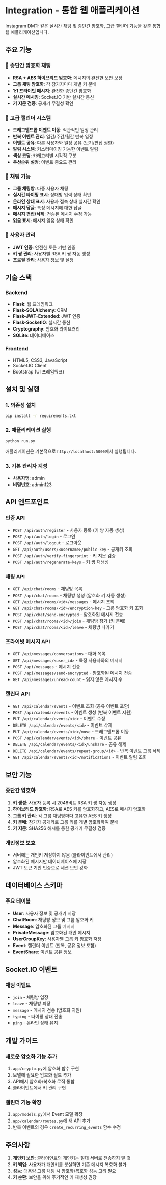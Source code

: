# Integration - 통합 웹 애플리케이션

Instagram DM과 같은 실시간 채팅 및 종단간 암호화, 고급 캘린더 기능을 갖춘 통합 웹 애플리케이션입니다.

## 주요 기능

### 🔐 종단간 암호화 채팅
- **RSA + AES 하이브리드 암호화**: 메시지의 완전한 보안 보장
- **그룹 채팅 암호화**: 각 참가자마다 개별 키 분배
- **1:1 프라이빗 메시지**: 완전한 종단간 암호화
- **실시간 메시징**: Socket.IO 기반 실시간 통신
- **키 지문 검증**: 공개키 무결성 확인

### 📅 고급 캘린더 시스템
- **드래그앤드롭 이벤트 이동**: 직관적인 일정 관리
- **반복 이벤트 관리**: 일간/주간/월간 반복 일정
- **이벤트 공유**: 다른 사용자와 일정 공유 (보기/편집 권한)
- **알림 시스템**: 커스터마이징 가능한 이벤트 알림
- **색상 코딩**: 카테고리별 시각적 구분
- **우선순위 설정**: 이벤트 중요도 관리

### 💬 채팅 기능
- **그룹 채팅방**: 다중 사용자 채팅
- **실시간 타이핑 표시**: 상대방 입력 상태 확인
- **온라인 상태 표시**: 사용자 접속 상태 실시간 확인
- **메시지 답글**: 특정 메시지에 대한 답글
- **메시지 편집/삭제**: 전송된 메시지 수정 가능
- **읽음 표시**: 메시지 읽음 상태 확인

### 👥 사용자 관리
- **JWT 인증**: 안전한 토큰 기반 인증
- **키 쌍 관리**: 사용자별 RSA 키 쌍 자동 생성
- **프로필 관리**: 사용자 정보 및 설정

## 기술 스택

### Backend
- **Flask**: 웹 프레임워크
- **Flask-SQLAlchemy**: ORM
- **Flask-JWT-Extended**: JWT 인증
- **Flask-SocketIO**: 실시간 통신
- **Cryptography**: 암호화 라이브러리
- **SQLite**: 데이터베이스

### Frontend
- HTML5, CSS3, JavaScript
- Socket.IO Client
- Bootstrap (UI 프레임워크)

## 설치 및 실행

### 1. 의존성 설치
```bash
pip install -r requirements.txt
```

### 2. 애플리케이션 실행
```bash
python run.py
```

애플리케이션은 기본적으로 `http://localhost:5000`에서 실행됩니다.

### 3. 기본 관리자 계정
- **사용자명**: admin
- **비밀번호**: admin123

## API 엔드포인트

### 인증 API
- `POST /api/auth/register` - 사용자 등록 (키 쌍 자동 생성)
- `POST /api/auth/login` - 로그인
- `POST /api/auth/logout` - 로그아웃
- `GET /api/auth/users/<username>/public-key` - 공개키 조회
- `POST /api/auth/verify-fingerprint` - 키 지문 검증
- `POST /api/auth/regenerate-keys` - 키 쌍 재생성

### 채팅 API
- `GET /api/chat/rooms` - 채팅방 목록
- `POST /api/chat/rooms` - 채팅방 생성 (암호화 키 자동 생성)
- `GET /api/chat/rooms/<id>/messages` - 메시지 조회
- `GET /api/chat/rooms/<id>/encryption-key` - 그룹 암호화 키 조회
- `POST /api/chat/send-encrypted` - 암호화된 메시지 전송
- `POST /api/chat/rooms/<id>/join` - 채팅방 참가 (키 분배)
- `POST /api/chat/rooms/<id>/leave` - 채팅방 나가기

### 프라이빗 메시지 API
- `GET /api/messages/conversations` - 대화 목록
- `GET /api/messages/<user_id>` - 특정 사용자와의 메시지
- `POST /api/messages` - 메시지 전송
- `POST /api/messages/send-encrypted` - 암호화된 메시지 전송
- `GET /api/messages/unread-count` - 읽지 않은 메시지 수

### 캘린더 API
- `GET /api/calendar/events` - 이벤트 조회 (공유 이벤트 포함)
- `POST /api/calendar/events` - 이벤트 생성 (반복 이벤트 지원)
- `PUT /api/calendar/events/<id>` - 이벤트 수정
- `DELETE /api/calendar/events/<id>` - 이벤트 삭제
- `PUT /api/calendar/events/<id>/move` - 드래그앤드롭 이동
- `POST /api/calendar/events/<id>/share` - 이벤트 공유
- `DELETE /api/calendar/events/<id>/unshare` - 공유 해제
- `DELETE /api/calendar/events/repeat-group/<id>` - 반복 이벤트 그룹 삭제
- `GET /api/calendar/events/<id>/notifications` - 이벤트 알림 조회

## 보안 기능

### 종단간 암호화
1. **키 생성**: 사용자 등록 시 2048비트 RSA 키 쌍 자동 생성
2. **하이브리드 암호화**: RSA로 AES 키를 암호화하고, AES로 메시지 암호화
3. **그룹 키 관리**: 각 그룹 채팅방마다 고유한 AES 키 생성
4. **키 분배**: 참가자 공개키로 그룹 키를 개별 암호화하여 분배
5. **키 지문**: SHA256 해시를 통한 공개키 무결성 검증

### 개인정보 보호
- 서버에는 개인키 저장하지 않음 (클라이언트에서 관리)
- 암호화된 메시지만 데이터베이스에 저장
- JWT 토큰 기반 인증으로 세션 보안 강화

## 데이터베이스 스키마

### 주요 테이블
- **User**: 사용자 정보 및 공개키 저장
- **ChatRoom**: 채팅방 정보 및 그룹 암호화 키
- **Message**: 암호화된 그룹 메시지
- **PrivateMessage**: 암호화된 개인 메시지
- **UserGroupKey**: 사용자별 그룹 키 암호화 저장
- **Event**: 캘린더 이벤트 (반복, 공유 정보 포함)
- **EventShare**: 이벤트 공유 정보

## Socket.IO 이벤트

### 채팅 이벤트
- `join` - 채팅방 입장
- `leave` - 채팅방 퇴장
- `message` - 메시지 전송 (암호화 지원)
- `typing` - 타이핑 상태 전송
- `ping` - 온라인 상태 유지

## 개발 가이드

### 새로운 암호화 기능 추가
1. `app/crypto.py`에 암호화 함수 구현
2. 모델에 필요한 암호화 필드 추가
3. API에서 암호화/복호화 로직 통합
4. 클라이언트에서 키 관리 구현

### 캘린더 기능 확장
1. `app/models.py`에서 Event 모델 확장
2. `app/calendar/routes.py`에 새 API 추가
3. 반복 이벤트의 경우 `create_recurring_events` 함수 수정

## 주의사항

1. **개인키 보안**: 클라이언트의 개인키는 절대 서버로 전송하지 말 것
2. **키 백업**: 사용자가 개인키를 분실하면 기존 메시지 복호화 불가
3. **성능**: 대용량 그룹 채팅 시 암호화/복호화 성능 고려 필요
4. **키 순환**: 보안을 위해 주기적인 키 재생성 권장
